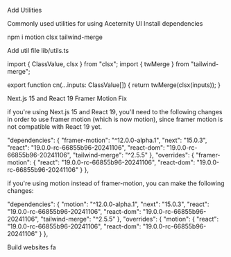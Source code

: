 Add Utilities

Commonly used utilities for using Aceternity UI
Install dependencies

npm i motion clsx tailwind-merge

Add util file
lib/utils.ts

import { ClassValue, clsx } from "clsx";
import { twMerge } from "tailwind-merge";
 
export function cn(...inputs: ClassValue[]) {
  return twMerge(clsx(inputs));
}

Next.js 15 and React 19 Framer Motion Fix

if you're using Next.js 15 and React 19, you'll need to the following changes in order to use framer motion (which is now motion), since framer motion is not compatible with React 19 yet.

 
 "dependencies": {
    "framer-motion": "^12.0.0-alpha.1",
    "next": "15.0.3",
    "react": "19.0.0-rc-66855b96-20241106",
    "react-dom": "19.0.0-rc-66855b96-20241106",
    "tailwind-merge": "^2.5.5"
  },
  "overrides": {
    "framer-motion": {
      "react": "19.0.0-rc-66855b96-20241106",
      "react-dom": "19.0.0-rc-66855b96-20241106"
    }
  },
 

if you're using motion instead of framer-motion, you can make the following changes:

 
 "dependencies": {
    "motion": "^12.0.0-alpha.1",
    "next": "15.0.3",
    "react": "19.0.0-rc-66855b96-20241106",
    "react-dom": "19.0.0-rc-66855b96-20241106",
    "tailwind-merge": "^2.5.5"
  },
  "overrides": {
    "motion": {
      "react": "19.0.0-rc-66855b96-20241106",
      "react-dom": "19.0.0-rc-66855b96-20241106"
    }
  },
 

Build websites fa